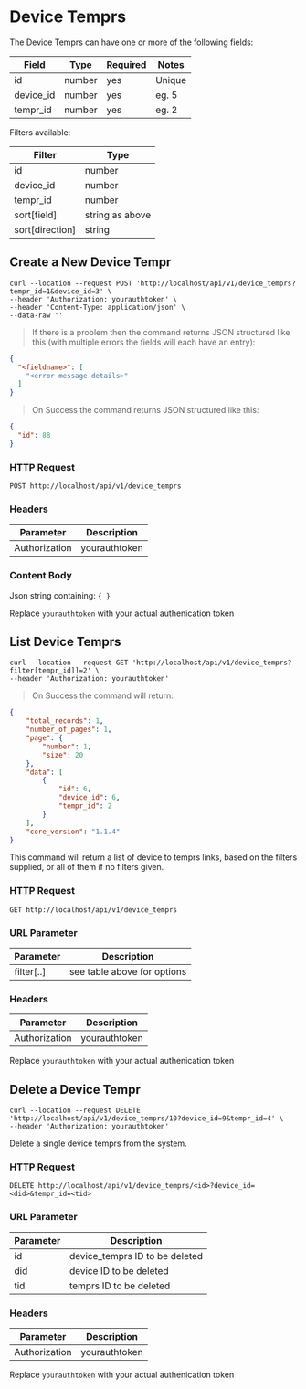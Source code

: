 # Device Temprs

The Device Temprs can have one or more of the following fields:

Field | Type | Required | Notes
----- | ---- | -------- | -----
id  | number | yes | Unique
device_id | number | yes | eg. 5
tempr_id | number | yes | eg. 2

Filters available:

Filter | Type
------ | ----
id | number
device_id | number
tempr_id | number
sort[field] | string as above
sort[direction] | string

[//]:#(*****************************************************************************)

## Create a New Device Tempr

```shell
curl --location --request POST 'http://localhost/api/v1/device_temprs?tempr_id=1&device_id=3' \
--header 'Authorization: yourauthtoken' \
--header 'Content-Type: application/json' \
--data-raw ''
```

> If there is a problem then the command returns JSON structured like this (with multiple errors the fields will each have an entry):

```json
{
  "<fieldname>": [
  	"<error message details>"
  ]
}
```

> On Success the command returns JSON structured like this:

```json
{
  "id": 88
}
```

### HTTP Request

`POST http://localhost/api/v1/device_temprs`

### Headers

Parameter | Description
--------- | -----------
Authorization | yourauthtoken

### Content Body

Json string containing:
`
	{
	}
`

<aside class="notice">Replace <code>yourauthtoken</code> with your actual authenication token</aside>



[//]:#(*****************************************************************************)

## List Device Temprs

```shell
curl --location --request GET 'http://localhost/api/v1/device_temprs?filter[tempr_id]]=2' \
--header 'Authorization: yourauthtoken'
```

> On Success the command will return:

```json
{
    "total_records": 1,
    "number_of_pages": 1,
    "page": {
        "number": 1,
        "size": 20
    },
    "data": [
        {
            "id": 6,
            "device_id": 6,
            "tempr_id": 2
        }
    ],
    "core_version": "1.1.4"
}
```

This command will return a list of device to temprs links, based on the filters supplied, or all of them if no filters given.

### HTTP Request

`GET http://localhost/api/v1/device_temprs`

### URL Parameter

Parameter | Description
--------- | -----------
filter[..] | see table above for options

### Headers

Parameter | Description
--------- | -----------
Authorization | yourauthtoken

<aside class="notice">Replace <code>yourauthtoken</code> with your actual authenication token</aside>



[//]:#(*****************************************************************************)

## Delete a Device Tempr

```shell
curl --location --request DELETE 'http://localhost/api/v1/device_temprs/10?device_id=9&tempr_id=4' \
--header 'Authorization: yourauthtoken'
```

Delete a single device temprs from the system.

### HTTP Request

`DELETE http://localhost/api/v1/device_temprs/<id>?device_id=<did>&tempr_id=<tid>`

### URL Parameter

Parameter | Description
--------- | -----------
id | device_temprs ID to be deleted
did | device ID to be deleted
tid | temprs ID to be deleted

### Headers

Parameter | Description
--------- | -----------
Authorization | yourauthtoken

<aside class="notice">Replace <code>yourauthtoken</code> with your actual authenication token</aside>


